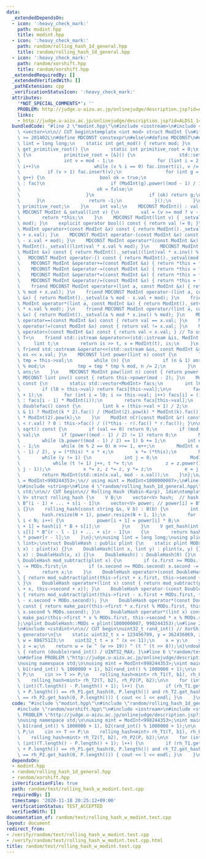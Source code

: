```yaml
---
data:
  _extendedDependsOn:
  - icon: ':heavy_check_mark:'
    path: modint.hpp
    title: modint.hpp
  - icon: ':heavy_check_mark:'
    path: random/rolling_hash_1d_general.hpp
    title: random/rolling_hash_1d_general.hpp
  - icon: ':heavy_check_mark:'
    path: random/xorshift.hpp
    title: random/xorshift.hpp
  _extendedRequiredBy: []
  _extendedVerifiedWith: []
  _pathExtension: cpp
  _verificationStatusIcon: ':heavy_check_mark:'
  attributes:
    '*NOT_SPECIAL_COMMENTS*': ''
    PROBLEM: http://judge.u-aizu.ac.jp/onlinejudge/description.jsp?id=ALDS1_14_B
    links:
    - http://judge.u-aizu.ac.jp/onlinejudge/description.jsp?id=ALDS1_14_B
  bundledCode: "#line 2 \"modint.hpp\"\n#include <iostream>\n#include <set>\n#include\
    \ <vector>\n\n// CUT begin\ntemplate <int mod> struct ModInt {\n#if __cplusplus\
    \ >= 201402L\n#define MDCONST constexpr\n#else\n#define MDCONST\n#endif\n    using\
    \ lint = long long;\n    static int get_mod() { return mod; }\n    static int\
    \ get_primitive_root() {\n        static int primitive_root = 0;\n        if (!primitive_root)\
    \ {\n            primitive_root = [&]() {\n                std::set<int> fac;\n\
    \                int v = mod - 1;\n                for (lint i = 2; i * i <= v;\
    \ i++)\n                    while (v % i == 0) fac.insert(i), v /= i;\n      \
    \          if (v > 1) fac.insert(v);\n                for (int g = 1; g < mod;\
    \ g++) {\n                    bool ok = true;\n                    for (auto i\
    \ : fac)\n                        if (ModInt(g).power((mod - 1) / i) == 1) {\n\
    \                            ok = false;\n                            break;\n\
    \                        }\n                    if (ok) return g;\n          \
    \      }\n                return -1;\n            }();\n        }\n        return\
    \ primitive_root;\n    }\n    int val;\n    MDCONST ModInt() : val(0) {}\n   \
    \ MDCONST ModInt &_setval(lint v) {\n        val = (v >= mod ? v - mod : v);\n\
    \        return *this;\n    }\n    MDCONST ModInt(lint v) { _setval(v % mod +\
    \ mod); }\n    explicit operator bool() const { return val != 0; }\n    MDCONST\
    \ ModInt operator+(const ModInt &x) const { return ModInt()._setval((lint)val\
    \ + x.val); }\n    MDCONST ModInt operator-(const ModInt &x) const { return ModInt()._setval((lint)val\
    \ - x.val + mod); }\n    MDCONST ModInt operator*(const ModInt &x) const { return\
    \ ModInt()._setval((lint)val * x.val % mod); }\n    MDCONST ModInt operator/(const\
    \ ModInt &x) const { return ModInt()._setval((lint)val * x.inv() % mod); }\n \
    \   MDCONST ModInt operator-() const { return ModInt()._setval(mod - val); }\n\
    \    MDCONST ModInt &operator+=(const ModInt &x) { return *this = *this + x; }\n\
    \    MDCONST ModInt &operator-=(const ModInt &x) { return *this = *this - x; }\n\
    \    MDCONST ModInt &operator*=(const ModInt &x) { return *this = *this * x; }\n\
    \    MDCONST ModInt &operator/=(const ModInt &x) { return *this = *this / x; }\n\
    \    friend MDCONST ModInt operator+(lint a, const ModInt &x) { return ModInt()._setval(a\
    \ % mod + x.val); }\n    friend MDCONST ModInt operator-(lint a, const ModInt\
    \ &x) { return ModInt()._setval(a % mod - x.val + mod); }\n    friend MDCONST\
    \ ModInt operator*(lint a, const ModInt &x) { return ModInt()._setval(a % mod\
    \ * x.val % mod); }\n    friend MDCONST ModInt operator/(lint a, const ModInt\
    \ &x) { return ModInt()._setval(a % mod * x.inv() % mod); }\n    MDCONST bool\
    \ operator==(const ModInt &x) const { return val == x.val; }\n    MDCONST bool\
    \ operator!=(const ModInt &x) const { return val != x.val; }\n    MDCONST bool\
    \ operator<(const ModInt &x) const { return val < x.val; } // To use std::map<ModInt,\
    \ T>\n    friend std::istream &operator>>(std::istream &is, ModInt &x) {\n   \
    \     lint t;\n        return is >> t, x = ModInt(t), is;\n    }\n    MDCONST\
    \ friend std::ostream &operator<<(std::ostream &os, const ModInt &x) { return\
    \ os << x.val; }\n    MDCONST lint power(lint n) const {\n        lint ans = 1,\
    \ tmp = this->val;\n        while (n) {\n            if (n & 1) ans = ans * tmp\
    \ % mod;\n            tmp = tmp * tmp % mod, n /= 2;\n        }\n        return\
    \ ans;\n    }\n    MDCONST ModInt pow(lint n) const { return power(n); }\n   \
    \ MDCONST lint inv() const { return this->power(mod - 2); }\n    ModInt fac()\
    \ const {\n        static std::vector<ModInt> facs;\n        int l0 = facs.size();\n\
    \        if (l0 > this->val) return facs[this->val];\n\n        facs.resize(this->val\
    \ + 1);\n        for (int i = l0; i <= this->val; i++) facs[i] = (i == 0 ? ModInt(1)\
    \ : facs[i - 1] * ModInt(i));\n        return facs[this->val];\n    }\n\n    ModInt\
    \ doublefac() const {\n        lint k = (this->val + 1) / 2;\n        return (this->val\
    \ & 1) ? ModInt(k * 2).fac() / (ModInt(2).pow(k) * ModInt(k).fac()) : ModInt(k).fac()\
    \ * ModInt(2).pow(k);\n    }\n    ModInt nCr(const ModInt &r) const { return (this->val\
    \ < r.val) ? 0 : this->fac() / ((*this - r).fac() * r.fac()); }\n\n    ModInt\
    \ sqrt() const {\n        if (val == 0) return 0;\n        if (mod == 2) return\
    \ val;\n        if (power((mod - 1) / 2) != 1) return 0;\n        ModInt b = 1;\n\
    \        while (b.power((mod - 1) / 2) == 1) b += 1;\n        int e = 0, m = mod\
    \ - 1;\n        while (m % 2 == 0) m >>= 1, e++;\n        ModInt x = power((m\
    \ - 1) / 2), y = (*this) * x * x;\n        x *= (*this);\n        ModInt z = b.power(m);\n\
    \        while (y != 1) {\n            int j = 0;\n            ModInt t = y;\n\
    \            while (t != 1) j++, t *= t;\n            z = z.power(1LL << (e -\
    \ j - 1));\n            x *= z, z *= z, y *= z;\n            e = j;\n        }\n\
    \        return ModInt(std::min(x.val, mod - x.val));\n    }\n};\n// using mint\
    \ = ModInt<998244353>;\n// using mint = ModInt<1000000007>;\n#line 2 \"random/rolling_hash_1d_general.hpp\"\
    \n#include <string>\n#line 4 \"random/rolling_hash_1d_general.hpp\"\nusing namespace\
    \ std;\n\n// CUT begin\n// Rolling Hash (Rabin-Karp), 1dim\ntemplate <typename\
    \ V> struct rolling_hash {\n    V B;\n    vector<V> hash;  // hash[i] = s[0] *\
    \ B^(i - 1) + ... + s[i - 1]\n    vector<V> power; // power[i] = B^i\n    rolling_hash()\
    \ {}\n    rolling_hash(const string &s, V b) : B(b) {\n        int N = s.length();\n\
    \        hash.resize(N + 1), power.resize(N + 1, 1);\n        for (int i = 0;\
    \ i < N; i++) {\n            power[i + 1] = power[i] * B;\n            hash[i\
    \ + 1] = hash[i] * B + s[i];\n        }\n    }\n    V get_hash(int l, int r) //\
    \ s[l] * B^(r - l - 1) + ... + s[r - 1]\n    {\n        return hash[r] - hash[l]\
    \ * power[r - l];\n    }\n};\n\nusing lint = long long;\nusing plint = pair<lint,\
    \ lint>;\nstruct DoubleHash : public plint {\n    static plint MODs;\n    DoubleHash(plint\
    \ x) : plint(x) {}\n    DoubleHash(lint x, lint y) : plint(x, y) {}\n    DoubleHash(lint\
    \ x) : DoubleHash(x, x) {}\n    DoubleHash() : DoubleHash(0) {}\n    static inline\
    \ DoubleHash mod_subtract(plint x) {\n        if (x.first >= MODs.first) x.first\
    \ -= MODs.first;\n        if (x.second >= MODs.second) x.second -= MODs.second;\n\
    \        return x;\n    }\n    DoubleHash operator+(const DoubleHash &x) const\
    \ { return mod_subtract(plint(this->first + x.first, this->second + x.second));\
    \ }\n    DoubleHash operator+(lint x) const { return mod_subtract(plint(this->first\
    \ + x, this->second + x)); }\n    DoubleHash operator-(const DoubleHash &x) const\
    \ { return mod_subtract(plint(this->first - x.first + MODs.first, this->second\
    \ - x.second + MODs.second)); }\n    DoubleHash operator*(const DoubleHash &x)\
    \ const { return make_pair(this->first * x.first % MODs.first, this->second *\
    \ x.second % MODs.second); }\n    DoubleHash operator*(lint x) const { return\
    \ make_pair(this->first * x % MODs.first, this->second * x % MODs.second); }\n\
    };\nplint DoubleHash::MODs = plint(1000000007, 998244353);\n#line 2 \"random/xorshift.hpp\"\
    \n#include <cstdint>\n\n// CUT begin\nuint32_t rand_int() // XorShift random integer\
    \ generator\n{\n    static uint32_t x = 123456789, y = 362436069, z = 521288629,\
    \ w = 88675123;\n    uint32_t t = x ^ (x << 11);\n    x = y;\n    y = z;\n   \
    \ z = w;\n    return w = (w ^ (w >> 19)) ^ (t ^ (t >> 8));\n}\ndouble rand_double()\
    \ { return (double)rand_int() / UINT32_MAX; }\n#line 6 \"random/test/rolling_hash_w_modint.test.cpp\"\
    \n#define PROBLEM \"http://judge.u-aizu.ac.jp/onlinejudge/description.jsp?id=ALDS1_14_B\"\
    \nusing namespace std;\n\nusing mint = ModInt<998244353>;\nint main() {\n    mint\
    \ b1(rand_int() % 1000000 + 1), b2(rand_int() % 1000000 + 1);\n\n    string T,\
    \ P;\n    cin >> T >> P;\n    rolling_hash<mint> rh_T1(T, b1), rh_P1(P, b1);\n\
    \    rolling_hash<mint> rh_T2(T, b2), rh_P2(P, b2);\n\n    for (int l = 0; l <\
    \ (int)(T.length() - P.length() + 1); l++) {\n        if (rh_T1.get_hash(l, l\
    \ + P.length()) == rh_P1.get_hash(0, P.length()) and rh_T2.get_hash(l, l + P.length())\
    \ == rh_P2.get_hash(0, P.length())) { cout << l << endl; }\n    }\n}\n"
  code: "#include \"modint.hpp\"\n#include \"random/rolling_hash_1d_general.hpp\"\n\
    #include \"random/xorshift.hpp\"\n#include <iostream>\n#include <string>\n#define\
    \ PROBLEM \"http://judge.u-aizu.ac.jp/onlinejudge/description.jsp?id=ALDS1_14_B\"\
    \nusing namespace std;\n\nusing mint = ModInt<998244353>;\nint main() {\n    mint\
    \ b1(rand_int() % 1000000 + 1), b2(rand_int() % 1000000 + 1);\n\n    string T,\
    \ P;\n    cin >> T >> P;\n    rolling_hash<mint> rh_T1(T, b1), rh_P1(P, b1);\n\
    \    rolling_hash<mint> rh_T2(T, b2), rh_P2(P, b2);\n\n    for (int l = 0; l <\
    \ (int)(T.length() - P.length() + 1); l++) {\n        if (rh_T1.get_hash(l, l\
    \ + P.length()) == rh_P1.get_hash(0, P.length()) and rh_T2.get_hash(l, l + P.length())\
    \ == rh_P2.get_hash(0, P.length())) { cout << l << endl; }\n    }\n}\n"
  dependsOn:
  - modint.hpp
  - random/rolling_hash_1d_general.hpp
  - random/xorshift.hpp
  isVerificationFile: true
  path: random/test/rolling_hash_w_modint.test.cpp
  requiredBy: []
  timestamp: '2020-11-18 20:25:12+09:00'
  verificationStatus: TEST_ACCEPTED
  verifiedWith: []
documentation_of: random/test/rolling_hash_w_modint.test.cpp
layout: document
redirect_from:
- /verify/random/test/rolling_hash_w_modint.test.cpp
- /verify/random/test/rolling_hash_w_modint.test.cpp.html
title: random/test/rolling_hash_w_modint.test.cpp
---
```

